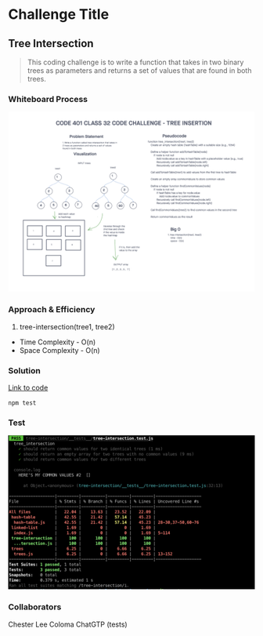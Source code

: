 # Challenge Title
## Tree Intersection
> This coding challenge is to write a function that takes in two binary trees as parameters and returns a set of values that are found in both trees.

### Whiteboard Process
![Tree Intersection](../images/tree-intersection.png)

### Approach & Efficiency
<!-- What approach did you take? Why? What is the Big O space/time for this approach? -->

1. tree-intersection(tree1, tree2)
  * Time Complexity - O(n)
  * Space Complexity - O(n)

### Solution
<!-- Show how to run your code, and examples of it in action -->
[Link to code](https://github.com/cleecoloma/data-structures-and-algorithms/tree/main/javascript/tree-intersection)

```text
npm test
```

### Test
![Tree Intersection](../images/tree-intersection-test.png)

### Collaborators
Chester Lee Coloma
ChatGTP (tests)
